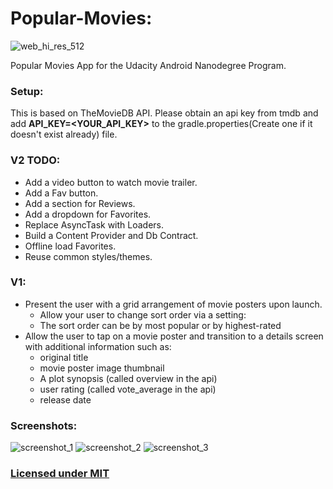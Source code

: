 # Popular-Movies:
![web_hi_res_512](https://user-images.githubusercontent.com/1825853/31562656-3a7311d2-b02a-11e7-87e6-bdbb5a1ff874.png)

Popular Movies App for the  Udacity Android Nanodegree Program.

### Setup: 
This is based on TheMovieDB API. Please obtain an api key from tmdb and add **API_KEY=<YOUR_API_KEY>** to the gradle.properties(Create one if it doesn't exist already) file.

### V2 TODO:
- Add a video button to watch movie trailer.
- Add a Fav button.
- Add a section for Reviews.
- Add a dropdown for Favorites.
- Replace AsyncTask with Loaders.
- Build a Content Provider and Db Contract.
- Offline load Favorites.
- Reuse common styles/themes.

### V1:
- Present the user with a grid arrangement of movie posters upon launch.
   - Allow your user to change sort order via a setting:
   - The sort order can be by most popular or by highest-rated
- Allow the user to tap on a movie poster and transition to a details screen with additional information such as:
   - original title
   - movie poster image thumbnail
   - A plot synopsis (called overview in the api)
   - user rating (called vote_average in the api)
   - release date

### Screenshots:
![screenshot_1](https://github.com/scaffeinate/Popular-Movies-Android/blob/master/screenshots/screenshot_1.png?raw=true)
![screenshot_2](https://github.com/scaffeinate/Popular-Movies-Android/blob/master/screenshots/screenshot_2.png?raw=true)
![screenshot_3](https://github.com/scaffeinate/Popular-Movies-Android/blob/master/screenshots/screenshot_3.png?raw=true)

### [Licensed under MIT](https://github.com/scaffeinate/Popular-Movies-Android/blob/master/LICENSE)
